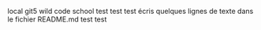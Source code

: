 local
git5 wild code school
test test test écris quelques lignes de texte dans le fichier README.md test test
